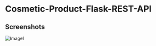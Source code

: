 # Cosmetic-Product-Flask-REST-API

## Screenshots
![Image1](https://github.com/ambientWave/Cosmetic-Product-Flask-REST-API/assets/140031905/399c06ca-6890-442d-b790-60fab7327b6d)

